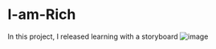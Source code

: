 # I-am-Rich
In this project, I released learning with a storyboard
![image](https://github.com/DanilaBolshakov1999/I-am-Rich/assets/47753945/cae81f0c-1ccf-4834-aaff-fad2e3901b64)
